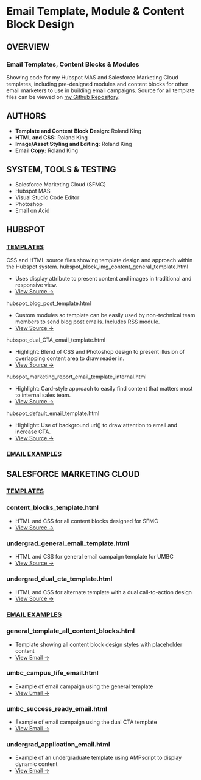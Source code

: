 # Email Template, Module & Content Block Design
## OVERVIEW
### Email Templates, Content Blocks & Modules
Showing code for my Hubspot MAS and Salesforce Marketing Cloud templates, including pre-designed modules and content blocks for other email marketers to use in building email campaigns. Source for all template files can be viewed on [my Github Repository](https://github.com/RolandHKing/rolandhking.github.io).

## AUTHORS
 * **Template and Content Block Design:** Roland King
 * **HTML and CSS:** Roland King
 * **Image/Asset Styling and Editing:** Roland King
 * **Email Copy:** Roland King

## SYSTEM, TOOLS & TESTING
* Salesforce Marketing Cloud (SFMC)
* Hubspot MAS
* Visual Studio Code Editor
* Photoshop
* Email on Acid

## HUBSPOT
### <ins>TEMPLATES</ins>
CSS and HTML source files showing template design and approach within the Hubspot system.
hubspot_block_img_content_general_template.html
* Uses display attribute to present content and images in traditional and responsive view.
* [View Source →]()

hubspot_blog_post_template.html
* Custom modules so template can be easily used by non-technical team members to send blog post emails. Includes RSS module.
* [View Source →]()

hubspot_dual_CTA_email_template.html
* Highlight: Blend of CSS and Photoshop design to present illusion of overlapping content area to draw reader in.
* [View Source →]()

hubspot_marketing_report_email_template_internal.html
* Highlight: Card-style approach to easily find content that matters most to internal sales team.
* [View Source →]()

hubspot_default_email_template.html
* Highlight: Use of background url() to draw attention to email and increase CTA.
* [View Source →]()

### <ins>EMAIL EXAMPLES</ins>

## SALESFORCE MARKETING CLOUD
### <ins>TEMPLATES</ins>
### content_blocks_template.html
 * HTML and CSS for all content blocks designed for SFMC
 * [View Source →](https://github.com/RolandHKing/rolandhking.github.io/blob/main/SFMC/templates/content_blocks_template.html)

### undergrad_general_email_template.html
 * HTML and CSS for general email campaign template for UMBC
 * [View Source →](https://github.com/RolandHKing/rolandhking.github.io/blob/main/SFMC/templates/undergrad_general_email_template.html)

### undergrad_dual_cta_template.html
 * HTML and CSS for alternate template with a dual call-to-action design
 * [View Source →](https://github.com/RolandHKing/rolandhking.github.io/blob/main/SFMC/templates/undergrad_dual_cta_template.html)

### <ins>EMAIL EXAMPLES</ins>
### general_template_all_content_blocks.html
 * Template showing all content block design styles with placeholder content
 * [View Email →](https://rolandhking.github.io/SFMC/general_template_all_content_blocks.html)

### umbc_campus_life_email.html
 * Example of email campaign using the general template
 * [View Email →](https://rolandhking.github.io/SFMC/umbc_campus_life_email.html)

### umbc_success_ready_email.html
 * Example of email campaign using the dual CTA template
 * [View Email →](https://rolandhking.github.io/SFMC/umbc_success_ready_email.html)

### undergrad_application_email.html
* Example of an undergraduate template using AMPscript to display dynamic content
* [View Email →](https://rolandhking.github.io/SFMC/undergrad_application_email.html)
